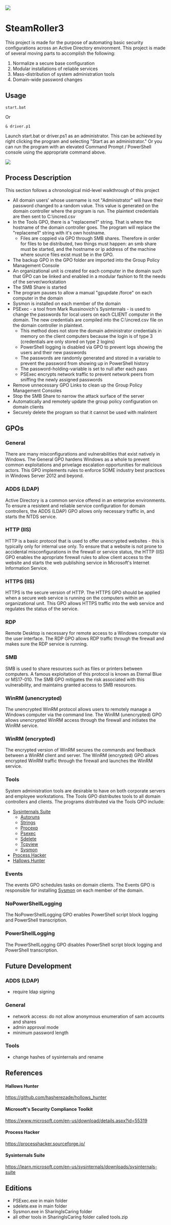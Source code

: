![](https://external-content.duckduckgo.com/iu/?u=https%3A%2F%2Ftse2.mm.bing.net%2Fth%3Fid%3DOIP.B6SgSO125PQvo3JQIIq8jQHaFP%26pid%3DApi&f=1&ipt=824c37a1645f5f6d265bdbd9f5e18d7e1fca279f297ec95283036cc4f84b8a9b&ipo=images)
# SteamRoller3
This project is made for the purpose of automating basic security configurations across an Active Directory environment. This project is made of several moving parts to accomplish the following:
1. Normalize a secure base configuration
2. Modular installations of reliable services
3. Mass-distribution of system administration tools
4. Domain-wide password changes

## Usage
```
start.bat
```
Or
```
& driver.p1
```
Launch start.bat or driver.ps1 as an administrator. This can be achieved by right clicking the program and selecting "Start as an administrator." Or you can run the program with an elevated Command Prompt / PowerShell console using the appropriate command above.

![](https://github.com/Msfv3n0m/Images/blob/main/SteamRoller1.PNG)

## Process Description
This section follows a chronological mid-level walkthrough of this project 
- All domain users' whose username is not "Administrator" will have their password changed to a random value. This value is generated on the domain controller where the program is run. The plaintext credentials are then sent to C:\incred.csv
- In the Tools GPO, there is a "replaceme1" string. That is where the hostname of the domain controller goes. The program will replace the "replaceme1" string with it's own hostname.
  - Files are coppied via GPO through SMB shares. Therefore in order for files to be distributed, two things must happen: an smb share must be started, and the hostname or ip address of the machine where source files exist must be in the GPO.
- The backup GPO in the GPO folder are imported into the Group Policy Management Console
- An organizational unit is created for each computer in the domain such that GPO can be linked and enabled in a modular fashion to fit the needs of the server/workstation
- The SMB Share is started
- The program pauses to allow a manual "gpupdate /force" on each computer in the domain
- Sysmon is installed on each member of the domain 
- PSExec - a tool from Mark Russinovich's Sysinternals - is used to change the passwords for local users on each CLIENT computer in the domain. The new credentials are compiled into the C:\incred.csv file on the domain controller in plaintext.
  - This method does not store the domain administrator credentials in memory on the client computers because the login is of type 3 (credentials are only stored on type 2 logins)
  - PowerShell logging is disabled via GPO to prevent logs showing the users and their new passwords
  - The passwords are randomly generated and stored in a variable to prevent the password from showing up in PowerShell history
  - The password-holding-variable is set to null after each pass
  - PSExec encrypts network traffic to prevent network peers from sniffing the newly assigned passwords
- Remove unnecessary GPO Links to clean up the Group Policy Management Consoles
- Stop the SMB Share to narrow the attack surface of the server
- Automatically and remotely update the group policy configuration on domain clients 
- Securely delete the program so that it cannot be used with malintent

## GPOs
### General
There are many misconfigurations and vulnerabilities that exist natively in Windows. The General GPO hardens Windows as a whole to prevent common exploitations and privelage escalation opportunities for malicious actors. This GPO implements rules to enforce SOME industry best practices in Windows Server 2012 and beyond.
### ADDS (LDAP)
Active Directory is a common service offered in an enterprise environments. To ensure a resistent and reliable service configuration for domain controllers, the ADDS (LDAP) GPO allows only necessary traffic in, and starts the NTDS service.
### HTTP (IIS)
HTTP is a basic protocol that is used to offer unencrypted websites - this is typically only for internal use only. To ensure that a website is not prone to accidental misconfigurations in the firewall or service status, the HTTP (IIS) GPO enables the apropriate firewall rules to allow client access to the website and starts the web publishing service in Microsoft's Internet Information Service.
### HTTPS (IIS)
HTTPS is the secure version of HTTP. The HTTPS GPO should be applied when a secure web service is running on the computers within an organizational unit. This GPO allows HTTPS traffic into the web service and regulates the status of the service.
### RDP
Remote Desktop is necessary for remote access to a Windows computer via the user interface. The RDP GPO allows RDP traffic through the firewall and makes sure the RDP service is running.
### SMB
SMB is used to share resources such as files or printers between computers. A famous exploitation of this protocol is known as Eternal Blue or MS17-010. The SMB GPO mitigates the risk associated with this vulnerability, and maintains granted access to SMB resources. 
### WinRM (unencrypted)
The unencrypted WinRM protocol allows users to remotely manage a Windows computer via the command line. The WinRM (unencrypted) GPO allows unencrypted WinRM access through the firewall and initiates the WinRM service.
### WinRM (encrypted)
The encrypted version of WinRM secures the commands and feedback between a WinRM client and server. The WinRM (encrypted) GPO allows encrypted WinRM traffic through the firewall and launches the WinRM service.
### Tools
System administration tools are desirable to have on both corporate servers and employee workstations. The Tools GPO distributes tools to all domain controllers and clients. The programs distributed via the Tools GPO include:
- [Sysinternals Suite](https://learn.microsoft.com/en-us/sysinternals/downloads/sysinternals-suite)
  - [Autoruns](https://learn.microsoft.com/en-us/sysinternals/downloads/autoruns)
  - [Strings](https://learn.microsoft.com/en-us/sysinternals/downloads/strings)
  - [Procexp](https://learn.microsoft.com/en-us/sysinternals/downloads/process-explorer)
  - [Psexec](https://learn.microsoft.com/en-us/sysinternals/downloads/psexec)
  - [Sdelete](https://learn.microsoft.com/en-us/sysinternals/downloads/sdelete)
  - [Tcpview](https://learn.microsoft.com/en-us/sysinternals/downloads/tcpview)
  - [Sysmon](https://learn.microsoft.com/en-us/sysinternals/downloads/sysmon)
- [Process Hacker](https://processhacker.sourceforge.io/)
- [Hallows Hunter](https://github.com/hasherezade/hollows_hunter)
### Events
The events GPO schedules tasks on domain clients. The Events GPO is responsible for installing [Sysmon](https://learn.microsoft.com/en-us/sysinternals/downloads/sysmon) on each member of the domain.
### NoPowerShellLogging
The NoPowerShellLogging GPO enables PowerShell script block logging and PowerShell transcription.
### PowerShellLogging
The PowerShellLogging GPO disables PowerShell script block logging and PowerShell transcription.

## Future Development
### ADDS (LDAP)
- require ldap signing

### General 
- network access: do not allow anonymous enumeration of sam accounts and shares
- admin approval mode
- minimum password length

### Tools
- change hashes of sysinternals and rename

## References
#### Hallows Hunter
https://github.com/hasherezade/hollows_hunter
#### Microsoft's Security Compliance Toolkit
https://www.microsoft.com/en-us/download/details.aspx?id=55319
#### Process Hacker
https://processhacker.sourceforge.io/
#### Sysinternals Suite
https://learn.microsoft.com/en-us/sysinternals/downloads/sysinternals-suite

## Editions
- PSExec.exe in main folder
- sdelete.exe in main folder
- Sysmon.exe in SharingIsCaring folder
- all other tools in SharingIsCaring folder called tools.zip

